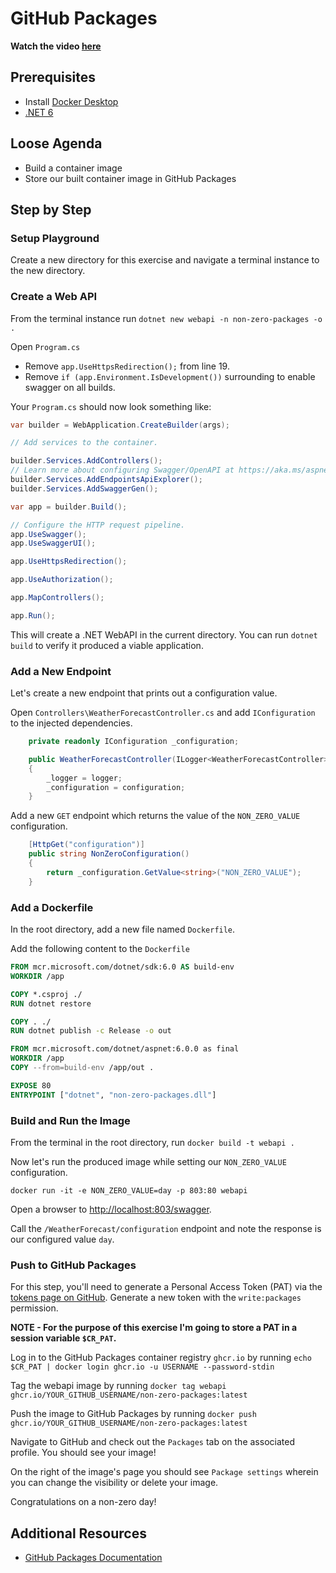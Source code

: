 # GitHub Packages

**Watch the video [here](https://youtu.be/wtmLFictGgY)**

## Prerequisites

- Install [Docker Desktop](https://hub.docker.com/editions/community/docker-ce-desktop-windows)
- [.NET 6](https://dotnet.microsoft.com/download/dotnet/6.0)

## Loose Agenda

- Build a container image
- Store our built container image in GitHub Packages

## Step by Step

### Setup Playground

Create a new directory for this exercise and navigate a terminal instance to the new directory.

### Create a Web API

From the terminal instance run `dotnet new webapi -n non-zero-packages -o .`

Open `Program.cs`

- Remove `app.UseHttpsRedirection();` from line 19.
- Remove `if (app.Environment.IsDevelopment())` surrounding to enable swagger on all builds.

Your `Program.cs` should now look something like:

```csharp
var builder = WebApplication.CreateBuilder(args);

// Add services to the container.

builder.Services.AddControllers();
// Learn more about configuring Swagger/OpenAPI at https://aka.ms/aspnetcore/swashbuckle
builder.Services.AddEndpointsApiExplorer();
builder.Services.AddSwaggerGen();

var app = builder.Build();

// Configure the HTTP request pipeline.
app.UseSwagger();
app.UseSwaggerUI();

app.UseHttpsRedirection();

app.UseAuthorization();

app.MapControllers();

app.Run();

```

This will create a .NET WebAPI in the current directory. You can run `dotnet build` to verify it produced a viable application.

### Add a New Endpoint

Let's create a new endpoint that prints out a configuration value. 

Open `Controllers\WeatherForecastController.cs` and add `IConfiguration` to the injected dependencies.

```csharp
    private readonly IConfiguration _configuration;

    public WeatherForecastController(ILogger<WeatherForecastController> logger, IConfiguration configuration)
    {
        _logger = logger;
        _configuration = configuration;
    }
```

Add a new `GET` endpoint which returns the value of the `NON_ZERO_VALUE` configuration.

```csharp
    [HttpGet("configuration")]
    public string NonZeroConfiguration()
    {
        return _configuration.GetValue<string>("NON_ZERO_VALUE");
    }
```

### Add a Dockerfile

In the root directory, add a new file named `Dockerfile`.

Add the following content to the `Dockerfile`

```dockerfile
FROM mcr.microsoft.com/dotnet/sdk:6.0 AS build-env
WORKDIR /app

COPY *.csproj ./
RUN dotnet restore

COPY . ./
RUN dotnet publish -c Release -o out

FROM mcr.microsoft.com/dotnet/aspnet:6.0.0 as final
WORKDIR /app
COPY --from=build-env /app/out .

EXPOSE 80
ENTRYPOINT ["dotnet", "non-zero-packages.dll"]

```

### Build and Run the Image

From the terminal in the root directory, run `docker build -t webapi .`

Now let's run the produced image while setting our `NON_ZERO_VALUE` configuration.

`docker run -it -e NON_ZERO_VALUE=day -p 803:80 webapi`

Open a browser to [http://localhost:803/swagger](http://localhost:803/swagger). 

Call the `/WeatherForecast/configuration` endpoint and note the response is our configured value `day`.

### Push to GitHub Packages

For this step, you'll need to generate a Personal Access Token (PAT) via the [tokens page on GitHub](https://github.com/settings/tokens). Generate a new token with the `write:packages` permission.

**NOTE - For the purpose of this exercise I'm going to store a PAT in a session variable `$CR_PAT`.**

Log in to the GitHub Packages container registry `ghcr.io` by running `echo $CR_PAT | docker login ghcr.io -u USERNAME --password-stdin`

Tag the webapi image by running `docker tag webapi ghcr.io/YOUR_GITHUB_USERNAME/non-zero-packages:latest`

Push the image to GitHub Packages by running `docker push ghcr.io/YOUR_GITHUB_USERNAME/non-zero-packages:latest`

Navigate to GitHub and check out the `Packages` tab on the associated profile. You should see your image!

On the right of the image's page you should see `Package settings` wherein you can change the visibility or delete your image. 

Congratulations on a non-zero day!

## Additional Resources

- [GitHub Packages Documentation](https://docs.github.com/en/packages)
